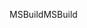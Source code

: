 <span data-ttu-id="09e47-101">MSBuild</span><span class="sxs-lookup"><span data-stu-id="09e47-101">MSBuild</span></span>